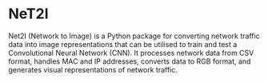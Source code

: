 # NeT2I
Net2I (Network to Image) is a Python package for converting network traffic data into image representations that can be utilised to train and test a Convolutional Neural Network (CNN). It processes network data from CSV format, handles MAC and IP addresses, converts data to RGB format, and generates visual representations of network traffic.

